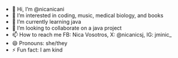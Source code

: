 - 👋 Hi, I’m @nicanicani
- 👀 I’m interested in coding, music, medical biology, and books
- 🌱 I’m currently learning java
- 💞️ I’m looking to collaborate on a java project
- 📫 How to reach me FB: Nica Vosotros, X: @nicanicsj, IG: jminic_
- 😄 Pronouns: she/they
- ⚡ Fun fact: I am kind

<!---
nicanicani/nicanicani is a ✨ special ✨ repository because its `README.md` (this file) appears on your GitHub profile.
You can click the Preview link to take a look at your changes.
--->
